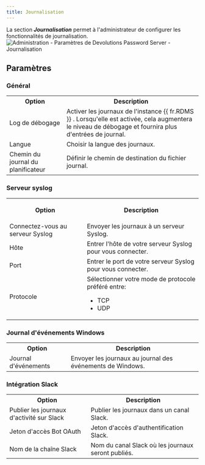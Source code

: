 ```yaml
---
title: Journalisation
---
```

La section ***Journalisation*** permet à l&apos;administrateur de configurer les fonctionnalités de journalisation.  
![Administration - Paramètres de Devolutions Password Server - Journalisation](/img/fr/server/ServerOp8040.png) 

## Paramètres 

### Général 

<table>
	<tr>
		<th>
Option 
		</th>
		<th>
Description 
		</th>
	</tr>
	<tr>
		<td>
Log de débogage 
		</td>
		<td>
Activer les journaux de l&apos;instance {{ fr.RDMS }} . Lorsqu&apos;elle est activée, cela augmentera le niveau de débogage et fournira plus d&apos;entrées de journal. 
		</td>
	</tr>
	<tr>
		<td>
Langue 
		</td>
		<td>
Choisir la langue des journaux. 
		</td>
	</tr>
	<tr>
		<td>
Chemin du journal du planificateur 
		</td>
		<td>
Définir le chemin de destination du fichier journal. 
		</td>
	</tr>
</table>

### Serveur syslog 

<table>
	<tr>
		<th>

Option 
		</th>
		<th>
Description 
		</th>
	</tr>
	<tr>
		<td>
Connectez-vous au serveur Syslog 
		</td>
		<td>
Envoyer les journaux à un serveur Syslog. 
		</td>
	</tr>
	<tr>
		<td>
Hôte 
		</td>
		<td>
Entrer l&apos;hôte de votre serveur Syslog pour vous connecter. 
		</td>
	</tr>
	<tr>
		<td>
Port 
		</td>
		<td>
Entrer le port de votre serveur Syslog pour vous connecter. 
		</td>
	</tr>
	<tr>
		<td>
Protocole 
		</td>
		<td>
Sélectionner votre mode de protocole préféré entre:  

* TCP 
* UDP 
		</td>
	</tr>
</table>

### Journal d&apos;événements Windows 

<table>
	<tr>
		<th>
Option 
		</th>
		<th>
Description 
		</th>
	</tr>
	<tr>
		<td>
Journal d&apos;événements 
		</td>
		<td>
Envoyer les journaux au journal des événements de Windows. 
		</td>
	</tr>
</table>

### Intégration Slack 

<table>
	<tr>
		<th>
Option 
		</th>
		<th>
Description 
		</th>
	</tr>
	<tr>
		<td>
Publier les journaux d&apos;activité sur Slack 
		</td>
		<td>
Publier les journaux dans un canal Slack. 
		</td>
	</tr>
	<tr>
		<td>
Jeton d&apos;accès Bot OAuth 
		</td>
		<td>
Jeton d&apos;accès d&apos;authentification Slack. 
		</td>
	</tr>
	<tr>
		<td>
Nom de la chaîne Slack 
		</td>
		<td>
Nom du canal Slack où les journaux seront publiés. 
		</td>
	</tr>
</table>


